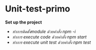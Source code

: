 # Unit-test-primo
**Set up the project**
- *ทำการติดตั้งmodule ด้วยคำสั่ง npm -i*
- *ทำการ execute code ด้วยคำสั่ง npm start*
- *ทำการ execute unit test ด้วยคำสั่ง npm test*
